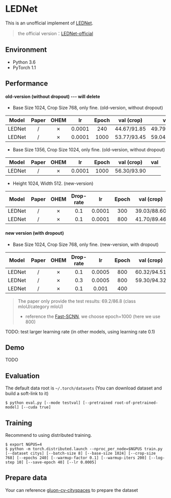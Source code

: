 # LEDNet
This is an unofficial implement of  [LEDNet](https://arxiv.org/abs/1905.02423). 

> the official version：[LEDNet-official](https://github.com/xiaoyufenfei/LEDNet)

## Environment

- Python 3.6
- PyTorch 1.1

## Performance

#### old-version (without dropout) --- will delete

- Base Size 1024, Crop Size 768, only fine. (old-version, without dropout)

| Model  | Paper | OHEM |   lr   | Epoch | val (crop)  |     val     |
| :----: | :---: | :--: | :----: | :---: | :---------: | :---------: |
| LEDNet |   /   |  ✗   | 0.0001 |  240  | 44.67/91.85 | 49.79/91.31 |
| LEDNet |   /   |  ✗   | 0.0001 | 1000  | 53.77/93.45 | 59.04/93.27 |

- Base Size 1356, Crop Size 1024, only fine. (old-version, without dropout)

| Model  | Paper | OHEM |   lr   | Epoch | val (crop)  | val  |
| :----: | :---: | :--: | :----: | :---: | :---------: | :--: |
| LEDNet |   /   |  ✗   | 0.0001 | 1000  | 56.30/93.90 |      |

- Height 1024, Width 512. (new-version)

| Model  | Paper | OHEM | Drop-rate |   lr   | Epoch | val (crop)  |     val     |
| :----: | :---: | :--: | :-------: | :----: | :---: | :---------: | :---------: |
| LEDNet |   /   |  ✗   |    0.1    | 0.0001 |  300  | 39.03/88.60 | 21.17/72.79 |
| LEDNet |   /   |  ✗   |    0.1    | 0.0001 |  800  | 41.70/89.46 |             |

#### new version (with dropout)

- Base Size 1024, Crop Size 768, only fine. (new-version, with dropout)

| Model  | Paper | OHEM | Drop-rate |   lr   | Epoch | val (crop)  |     val     |
| :----: | :---: | :--: | :-------: | :----: | :---: | :---------: | :---------: |
| LEDNet |   /   |  ✗   |    0.1    | 0.0005 |  800  | 60.32/94.51 | 66.29/94.40 |
| LEDNet |   /   |  ✗   |    0.3    | 0.0005 |  800  | 59.30/94.32 | 65.29/94.11 |
| LEDNet |   /   |  ✗   |    0.1    | 0.001  |  400  |             |             |

> The paper only provide the test results: 69.2/86.8 (class mIoU/category mIoU)
>
> - reference the [Fast-SCNN](), we choose epoch=1000 (here we use 800)

TODO: test larger learning rate (in other models, using learning rate 0.1)

##  Demo

TODO



## Evaluation

The default data root is `~/.torch/datasets` (You can download dataset and build a soft-link to it)

```shell
$ python eval.py [--mode testval] [--pretrained root-of-pretrained-model] [--cuda true]
```

## Training

Recommend to using distributed training.

```shell
$ export NGPUS=4
$ python -m torch.distributed.launch --nproc_per_node=$NGPUS train.py [--dataset citys] [--batch-size 8] [--base-size 1024] [--crop-size 768] [--epochs 240] [--warmup-factor 0.1] [--warmup-iters 200] [--log-step 10] [--save-epoch 40] [--lr 0.0005]
```

## Prepare data

Your can reference [gluon-cv-cityspaces](https://gluon-cv.mxnet.io/build/examples_datasets/cityscapes.html#sphx-glr-build-examples-datasets-cityscapes-py) to prepare the dataset


